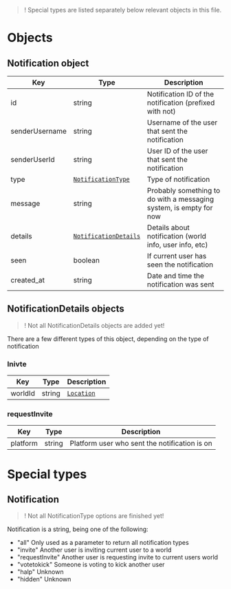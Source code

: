 >! Special types are listed separately below relevant objects in this file.

# Objects

## Notification object

Key | Type | Description
----|------|------------
id | string | Notification ID of the notification (prefixed with not)
senderUsername | string | Username of the user that sent the notification
senderUserId | string | User ID of the user that sent the notification
type | [`NotificationType`](Objects/Notification.md?id=notification) | Type of notification
message | string | Probably something to do with a messaging system, is empty for now
details | [`NotificationDetails`](Objects/Notification.md?id=notificationdetails-objects) | Details about notification (world info, user info, etc)
seen | boolean | If current user has seen the notification
created_at | string | Date and time the notification was sent

## NotificationDetails objects

>! Not all NotificationDetails objects are added yet!

There are a few different types of this object, depending on the type of notification

### Inivte

Key | Type | Description
----|------|------------
worldId | string | [`Location`](Objects/World.md?id=location)

### requestInvite

Key | Type | Description
----|------|------------
platform | string | Platform user who sent the notification is on

# Special types

## Notification

>! Not all NotificationType options are finished yet!

Notification is a string, being one of the following:
 - "all" Only used as a parameter to return all notification types
 - "invite" Another user is inviting current user to a world
 - "requestInvite" Another user is requesting invite to current users world
 - "votetokick" Someone is voting to kick another user
 - "halp" Unknown
 - "hidden" Unknown
